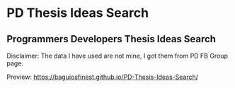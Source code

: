# PD Thesis Ideas Search
## Programmers Developers Thesis Ideas Search

Disclaimer:
The data I have used are not mine, I got them from PD FB Group page.

Preview: https://baguiosfinest.github.io/PD-Thesis-Ideas-Search/
